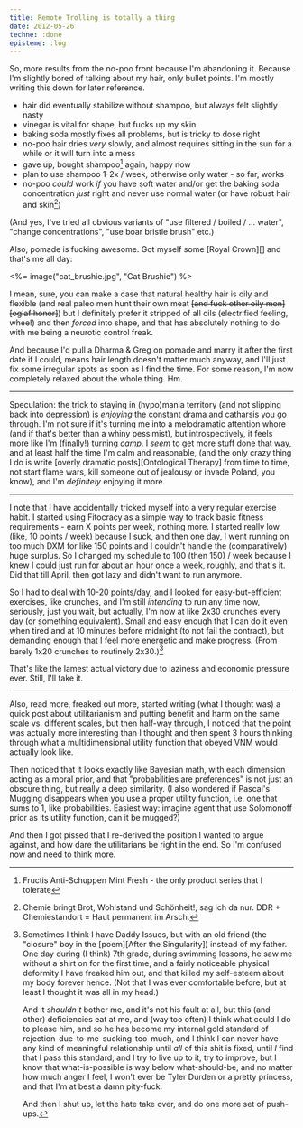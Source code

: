 ```yaml
---
title: Remote Trolling is totally a thing
date: 2012-05-26
techne: :done
episteme: :log
---
```


So, more results from the no-poo front because I'm abandoning it. Because I'm slightly bored of talking about my hair, only bullet points. I'm mostly writing this down for later reference.

- hair did eventually stabilize without shampoo, but always felt slightly nasty
- vinegar is vital for shape, but fucks up my skin
- baking soda mostly fixes all problems, but is tricky to dose right
- no-poo hair dries *very* slowly, and almost requires sitting in the sun for a while or it will turn into a mess
- gave up, bought shampoo[^shampoo] again, happy now
- plan to use shampoo 1-2x / week, otherwise only water - so far, works
- no-poo *could* work *if* you have soft water and/or get the baking soda concentration *just* right and never use normal water (or have robust hair and skin[^robust])

[^robust]: Chemie bringt Brot, Wohlstand und Schönheit!, sag ich da nur. DDR + Chemiestandort = Haut permanent im Arsch.

[^shampoo]: Fructis Anti-Schuppen Mint Fresh - the only product series that I tolerate

(And yes, I've tried all obvious variants of "use filtered / boiled / ... water", "change concentrations", "use boar bristle brush" etc.)

Also, pomade is fucking awesome. Got myself some [Royal Crown][] and that's me all day:

<%= image("cat_brushie.jpg", "Cat Brushie") %>

I mean, sure, you can make a case that natural healthy hair is oily and flexible (and real paleo men hunt their own meat <del>[and fuck other oily men][oglaf honor]</del>) but I definitely prefer it stripped of all oils (electrified feeling, whee!) and then *forced* into shape, and that has absolutely nothing to do with me being a neurotic control freak.

And because I'd pull a Dharma & Greg on pomade and marry it after the first date if I could, means hair length doesn't matter much anyway, and I'll just fix some irregular spots as soon as I find the time. For some reason, I'm now completely relaxed about the whole thing. Hm.

---

Speculation: the trick to staying in (hypo)mania territory (and not slipping back into depression) is *enjoying* the constant drama and catharsis you go through. I'm not sure if it's turning me into a melodramatic attention whore (and if that's better than a whiny pessimist), but introspectively, it feels more like I'm (finally!) turning *camp*. I *seem* to get more stuff done that way, and at least half the time I'm calm and reasonable, (and the only crazy thing I do is write [overly dramatic posts][Ontological Therapy] from time to time, not start flame wars, kill someone out of jealousy or invade Poland, you know), and I'm *definitely* enjoying it more.

---

I note that I have accidentally tricked myself into a very regular exercise habit. I started using Fitocracy as a simple way to track basic fitness requirements - earn X points per week, nothing more. I started really low (like, 10 points / week) because I suck, and then one day, I went running on too much DXM for like 150 points and I couldn't handle the (comparatively) huge surplus. So I changed my schedule to 100 (then 150) / week because I knew I could just run for about an hour once a week, roughly, and that's it. Did that till April, then got lazy and didn't want to run anymore.

So I had to deal with 10-20 points/day, and I looked for easy-but-efficient exercises, like crunches, and I'm still *intending* to run any time now, seriously, just you wait, but actually, I'm now at like 2x30 crunches every day (or something equivalent). Small and easy enough that I can do it even when tired and at 10 minutes before midnight (to not fail the contract), but demanding enough that I feel more energetic and make progress. (From barely 1x20 crunches to routinely 2x30.)[^father]

That's like the lamest actual victory due to laziness and economic pressure ever. Still, I'll take it.

---

Also, read more, freaked out more, started writing (what I thought was) a quick post about utilitarianism and putting benefit and harm on the same scale vs. different scales, but then half-way through, I noticed that the point was actually more interesting than I thought and then spent 3 hours thinking through what a multidimensional utility function that obeyed VNM would actually look like.

Then noticed that it looks exactly like Bayesian math, with each dimension acting as a moral prior, and that "probabilities are preferences" is not just an obscure thing, but really a deep similarity. (I also wondered if Pascal's Mugging disappears when you use a proper utility function, i.e. one that sums to 1, like probabilities. Easiest way: imagine agent that use Solomonoff prior as its utility function, can it be mugged?)

And then I got pissed that I re-derived the position I wanted to argue against, and how dare the utilitarians be right in the end. So I'm confused now and need to think more.

[^father]:
    Sometimes I think I have Daddy Issues, but with an old friend (the "closure" boy in the [poem][After the Singularity]) instead of my father. One day during (I think) 7th grade, during swimming lessons, he saw me without a shirt on for the first time, and a fairly noticeable physical deformity I have freaked him out, and that killed my self-esteem about my body forever hence. (Not that I was ever comfortable before, but at least I thought it was all in my head.)

    And it *shouldn't* bother me, and it's not his fault at all, but this (and other) deficiencies eat at me, and (way too often) I think what could I do to please him, and so he has become my internal gold standard of rejection-due-to-me-sucking-too-much, and I think I can never have any kind of meaningful relationship until *all* of this shit is fixed, until *I* find that I pass this standard, and I try to live up to it, try to improve, but I know that what-is-possible is way below what-should-be, and no matter how much anger I feel, I won't ever be Tyler Durden or a pretty princess, and that I'm at best a damn pity-fuck.

    And then I shut up, let the hate take over, and do one more set of push-ups.



